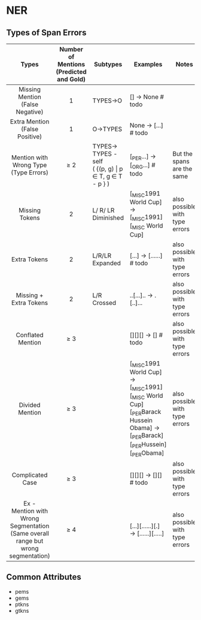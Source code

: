 # NER

## Types of Span Errors

Types | Number of Mentions (Predicted and Gold) | Subtypes | Examples| Notes 
:---: | :---: | --- |----- |----- 
Missing Mention<br />(False Negative) | 1 | TYPES&rightarrow;O |[] &rightarrow; None # todo|
Extra Mention<br />(False Positive) | 1 | O&rightarrow;TYPES | None &rightarrow; [...]  # todo |  
Mention with Wrong Type<br />(Type Errors) | &ge; 2 | TYPES-> TYPES - self<br />( {(p, g) \| p &isin; T, g &isin; T - p } ) | [<sub>PER</sub>...] &rightarrow; [<sub>ORG</sub>...] # todo | But the spans are the same 
Missing Tokens | 2 | L/ R/ LR Diminished | \[<sub>MISC</sub>1991 World Cup] &rightarrow; \[<sub>MISC</sub>1991] \[<sub>MISC</sub> World Cup] | also possible with type errors 
Extra Tokens | 2 | L/R/LR Expanded | [...] &rightarrow; [......]  # todo| also possible with type errors 
Missing + Extra Tokens | 2 | L/R Crossed | ..[...].. &rightarrow; .[..]... | also possible with type errors 
Conflated Mention | &ge; 3 |  |  \[]\[]\[] &rightarrow; \[]  # todo | also possible with type errors 
Divided Mention | &ge; 3 |  | [<sub>MISC</sub>1991 World Cup] &rightarrow; \[<sub>MISC</sub>1991] \[<sub>MISC</sub> World Cup]<br />[<sub>PER</sub>Barack Hussein Obama] &rightarrow; \[<sub>PER</sub>Barack]\[<sub>PER</sub>Hussein]\[<sub>PER</sub>Obama] | also possible with type errors 
Complicated Case | &ge; 3 |                                                              | \[]\[]\[] &rightarrow; \[]\[]  # todo | also possible with type errors 
Ex - <br />Mention with Wrong Segmentation<br />(Same overall range but wrong segmentation) | &ge; 4 |                                                              | \[...]\[......]\[.] &rightarrow; \[......][.....] | also possible with type errors 

## Common Attributes

- pems
- gems
- ptkns
- gtkns


